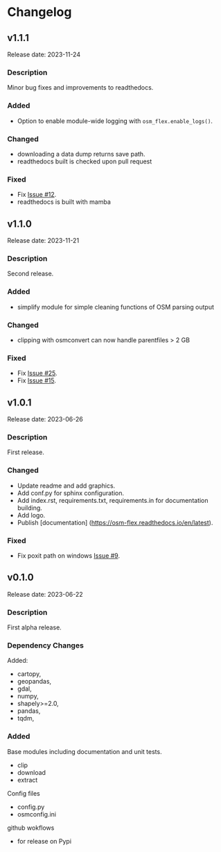 # Changelog
## v1.1.1

Release date: 2023-11-24

### Description

Minor bug fixes and improvements to readthedocs. 

### Added

* Option to enable module-wide logging with `osm_flex.enable_logs()`.

### Changed

* downloading a data dump returns save path.
* readthedocs built is checked upon pull request 

### Fixed

* Fix  [Issue #12](https://github.com/osm-flex/osm-flex/issues/12).
* readthedocs is built with mamba  


## v1.1.0

Release date: 2023-11-21

### Description

Second release. 

### Added
* simplify module for simple cleaning functions of OSM parsing output

### Changed

* clipping with osmconvert can now handle parentfiles > 2 GB

### Fixed

* Fix  [Issue #25](https://github.com/osm-flex/osm-flex/issues/25).
* Fix  [Issue #15](https://github.com/osm-flex/osm-flex/issues/15).

## v1.0.1

Release date: 2023-06-26

### Description

First release. 

### Changed

* Update readme and add graphics.
* Add conf.py for sphinx configuration.
* Add index.rst, requirements.txt, requirements.in for documentation building.
* Add logo.
* Publish [documentation] (https://osm-flex.readthedocs.io/en/latest).

### Fixed

* Fix poxit path on windows [Issue #9](https://github.com/osm-flex/osm-flex/issues/9).


## v0.1.0

Release date: 2023-06-22

### Description

First alpha release.

### Dependency Changes
Added:

* cartopy,
* geopandas,
* gdal,
* numpy,
* shapely>=2.0,
* pandas,
* tqdm,

### Added

Base modules including documentation and unit tests.

* clip
* download
* extract

Config files

* config.py
* osmconfig.ini

github wokflows

* for release on Pypi

